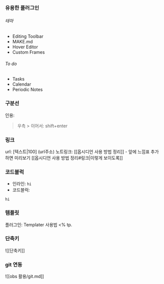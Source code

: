 ### 유용한 플러그인
###### 테마
- Editing Toolbar
- MAKE.md
- Hover Editor
- Custom Frames
###### To do
- Tasks
- Calendar
- Periodic Notes

### 구분선
인용: 
> 우측 >
> 이어서: shift+enter

### 링크
url: [텍스트|100] (url주소)
노트링크: [[옵시디언 사용 방법 정리]]
	- 앞에 느낌표 추가하면 미리보기
[[옵시디언 사용 방법 정리#링크|이렇게 보이도록]]
### 코드블럭
- 인라인: `hi`
- 코드블럭: 
```제목
hi
```
### 템플릿
플러그인: Templater
사용법
<% tp.

### 단축키
![[단축키]]

### git 연동

![[obs 활용/git.md]]

